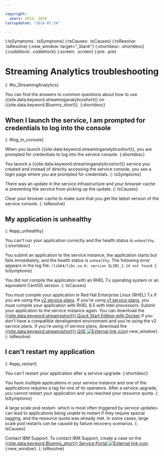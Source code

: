 ```yaml
---

copyright:
  years: 2015, 2018
lastupdated: "2018-07-24"

---
```


<!-- Attribute definitions -->
{:tsSymptoms: .tsSymptoms}
{:tsCauses: .tsCauses}
{:tsResolve: .tsResolve}
{:new_window: target="_blank"}
{:shortdesc: .shortdesc}
{:codeblock: .codeblock}
{:screen: .screen}
{:pre: .pre}

# Streaming Analytics troubleshooting
{: #ts_StreamingAnalytics}

You can find the answers to common questions about how to use {{site.data.keyword.streaminganalyticsshort}} on {{site.data.keyword.Bluemix_short}}.
{:shortdesc}

## When I launch the service, I am prompted for credentials to log into the console
{: #log_in_console}

When you launch {{site.data.keyword.streaminganalyticsshort}}, you are prompted for credentials to log into the service console.
{:shortdesc}

You launch a {{site.data.keyword.streaminganalyticsshort}} service you created and instead of directly accessing the service console, you see a login page where you are prompted for credentials.
{: tsSymptoms}

There was an update in the service infrastructure and your browser cache is preventing the service from picking up the update.
{: tsCauses}

Clear your browser cache to make sure that you get the latest version of the service console.
{: tsResolve}

## My application is unhealthy
{: #app_unhealthy}

You can't run your application correctly and the health status is `unhealthy`.
{:shortdesc}

You submit an application to the service instance, the application starts but fails immediately, and the health status is `unhealthy`. The following error appears in the log file: `/lib64/libc.so.6: version GLIBC_2.14 not found`.
{: tsSymptoms}

You did not compile the application with an RHEL 7.x operating system or an equivalent CentOS version.
{: tsCauses}

You must compile your application in Red Hat Enterprise Linux (RHEL) 7.x if you are using the [v2 service plans](/docs/services/StreamingAnalytics/service_plans.html). If you're using [v1 service plans](/docs/services/StreamingAnalytics/service_plans.html), you must compile your application with RHEL 6.5 with Intel processors. Submit your application to the service instance again. You can download the [{{site.data.keyword.streamsshort}} Quick Start Edition with Docker](https://www-01.ibm.com/marketing/iwm/iwm/web/preLogin.do?source=swg-ibmistvi) if you don't have a compatible development environment and you're using the v2 service plans. If you're using v1 service plans, download the  [{{site.data.keyword.streamsshort}} QSE ![External link icon](../../icons/launch-glyph.svg "External link icon")](http://ibmstreams.github.io/streamsx.documentation/docs/4.2/qse-intro/){:new_window}.
{: tsResolve}

## I can't restart my application
{: #app_restart}

You can't restart your application after a service upgrade.
{:shortdesc}

You have multiple applications in your service instance and one of the applications requires a tag for one of its operators. After a service upgrade, you cannot restart your application and you reached your resource quota.
{: tsSymptoms}

A large scale pod restart- which is most often triggered by service updates- can lead to applications being unable to restart if they require special tagging, and the resource quota was already met. In some cases, large scale pod restarts can be caused by failure recovery scenarios.
{: tsCauses}

Contact IBM Support. To contact IBM Support, create a case on the [{{site.data.keyword.Bluemix_short}} Service Portal ![External link icon](../../icons/launch-glyph.svg "External link icon")](https://watson.service-now.com/wcp){:new_window}.
{: tsResolve}
